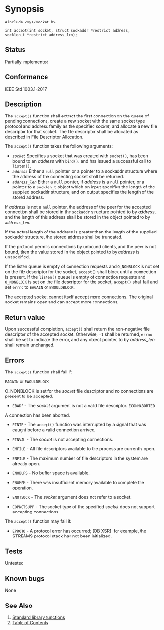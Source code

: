 # Synopsis

`#include <sys/socket.h>`</br>

`int accept(int socket, struct sockaddr *restrict address,`</br>
`socklen_t *restrict address_len);`</br>

## Status

Partially implemented

## Conformance

IEEE Std 1003.1-2017

## Description

The `accept()` function shall extract the first connection on the queue of pending connections, create a new socket with
the same socket type protocol and address family as the specified _socket_, and allocate a new file descriptor for that
socket. The file descriptor shall be allocated as described in File Descriptor
Allocation.

The `accept()` function takes the following arguments:

* _`socket`_ Specifies a socket that was created with `socket()`, has been bound to an _address_ with `bind()`, and has
issued a successful call to `listen()`.
* _`address`_ Either a `null` pointer, or a pointer to a sockaddr structure where the address of the connecting socket
shall be returned.
* _`address_len`_ Either a `null` pointer, if _address_ is a `null` pointer, or a pointer to a `socklen_t` object which
on input specifies the length of the supplied sockaddr structure,
and on output specifies the length of the stored address.

If _address_ is not a `null` pointer, the address of the peer for the accepted connection shall be stored in the
`sockaddr` structure pointed to by _address_, and the length of this address shall be stored in the object pointed to
by _`address_len`_.

If the actual length of the address is greater than the length of the supplied sockaddr structure, the stored address
shall be truncated.

If the protocol permits connections by unbound clients, and the peer is not bound, then the value stored in the object
pointed to by _address_ is unspecified.

If the listen queue is empty of connection requests and `O_NONBLOCK` is not set on the file descriptor for the socket,
`accept()` shall block until a connection is present. If the `listen()` queue is
empty of connection requests and `O_NONBLOCK` is set on the file descriptor for the socket, `accept()` shall fail
and set `errno` to `EAGAIN` or `EWOULDBLOCK`.

The accepted socket cannot itself accept more connections. The original socket remains open
and can accept more connections.

## Return value

Upon successful completion, `accept()` shall return the non-negative file descriptor of the accepted socket. Otherwise,
`-1` shall be returned, `errno` shall be set to indicate the error, and any object pointed to by _address_len_
shall remain unchanged.

## Errors

The `accept()` function shall fail if:

`EAGAIN` or `EWOULDBLOCK`

O_NONBLOCK is set for the _socket_ file descriptor and no connections are present to be accepted.

* `EBADF` - The _socket_ argument is not a valid file descriptor.
`ECONNABORTED`

A connection has been aborted.

* `EINTR` - The `accept()` function was interrupted by a signal that was caught before a valid connection arrived.

* `EINVAL` - The _socket_ is not accepting connections.

* `EMFILE` - All file descriptors available to the process are currently open.

* `ENFILE` - The maximum number of file descriptors in the system are already open.

* `ENOBUFS` - No buffer space is available.

* `ENOMEM` - There was insufficient memory available to complete the operation.

* `ENOTSOCK` - The _socket_ argument does not refer to a socket.

* `EOPNOTSUPP` - The socket type of the specified _socket_ does not support accepting connections.

The `accept()` function may fail if:

* `EPROTO` - A protocol error has occurred; [OB XSR]   for example, the STREAMS protocol stack has not been initialized.

## Tests

Untested

## Known bugs

None

## See Also

1. [Standard library functions](../README.md)
2. [Table of Contents](../../../README.md)
